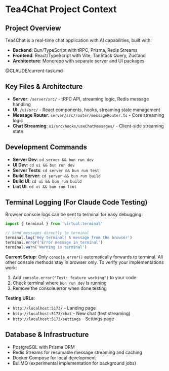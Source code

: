 # Tea4Chat Project Context

## Project Overview
Tea4Chat is a real-time chat application with AI capabilities, built with:
- **Backend**: Bun/TypeScript with tRPC, Prisma, Redis Streams
- **Frontend**: React/TypeScript with Vite, TanStack Query, Zustand
- **Architecture**: Monorepo with separate server and UI packages

@CLAUDE/current-task.md

## Key Files & Architecture
- **Server**: `/server/src/` - tRPC API, streaming logic, Redis message handling
- **UI**: `/ui/src/` - React components, hooks, streaming state management
- **Message Router**: `server/src/router/messageRouter.ts` - Core streaming logic
- **Chat Streaming**: `ui/src/hooks/useChatMessages/` - Client-side streaming state

## Development Commands
- **Server Dev**: `cd server && bun run dev`
- **UI Dev**: `cd ui && bun run dev`
- **Server Tests**: `cd server && bun run test`
- **Build Server**: `cd server && bun run build`
- **Build UI**: `cd ui && bun run build`
- **Lint UI**: `cd ui && bun run lint`

## Terminal Logging (For Claude Code Testing)
Browser console logs can be sent to terminal for easy debugging:

```typescript
import { terminal } from 'virtual:terminal'

// Send messages directly to terminal
terminal.log('Hey terminal! A message from the browser')
terminal.error('Error message in terminal')
terminal.warn('Warning in terminal')
```

**Current Setup**: Only `console.error()` automatically forwards to terminal. All other console methods stay in browser only. To verify your implementations work:

1. Add `console.error("Test: feature working")` to your code
2. Check terminal where `bun run dev` is running
3. Remove the console.error when done testing

**Testing URLs**:
- `http://localhost:5173/` - Landing page
- `http://localhost:5173/chat` - New chat (test streaming)
- `http://localhost:5173/settings` - Settings page


## Database & Infrastructure
- PostgreSQL with Prisma ORM
- Redis Streams for resumable message streaming and caching
- Docker Compose for local development
- BullMQ (experimental implementation for background jobs)

